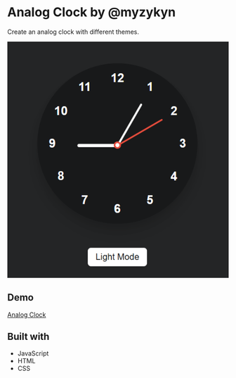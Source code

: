 # Analog Clock by @myzykyn

Create an analog clock with different themes.

![Screenshot](/styles/images/screenshot.png)

## Demo

[Analog Clock](https://myzykyn.github.io/AnalogClock_MK/)

## Built with

* JavaScript
* HTML
* CSS
